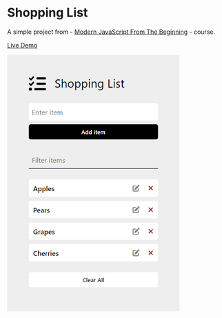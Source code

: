 # Shopping List

A simple project from - [Modern JavaScript From The Beginning](https://www.udemy.com/course/modern-javascript-from-the-beginning/) - course.

[Live Demo](https://shopping-list-160623.netlify.app)

<img src="img/preview.png">
